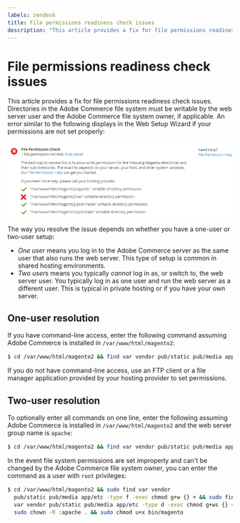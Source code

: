 ```yaml
---
labels: zendesk
title: File permissions readiness check issues
description: "This article provides a fix for file permissions readiness check issues. Directories in the Adobe Commerce file system must be writable by the web server user and the Adobe Commerce file system owner, if applicable. An error similar to the following displays in the Web Setup Wizard if your permissions are not set properly:"
---
```


# File permissions readiness check issues

This article provides a fix for file permissions readiness check issues. Directories in the Adobe Commerce file system must be writable by the web server user and the Adobe Commerce file system owner, if applicable. An error similar to the following displays in the Web Setup Wizard if your permissions are not set properly:

![install_rc_file-perms.png](assets/install_rc_file-perms.png)

The way you resolve the issue depends on whether you have a one-user or two-user setup:

* *One user* means you log in to the Adobe Commerce server as the same user that also runs the web server. This type of setup is common in shared hosting environments.
* *Two users* means you typically *cannot* log in as, or switch to, the web server user. You typically log in as one user and run the web server as a different user. This is typical in private hosting or if you have your own server.

## One-user resolution

If you have command-line access, enter the following command assuming Adobe Commerce is installed in `/var/www/html/magento2`:

```bash
$ cd /var/www/html/magento2 && find var vendor pub/static pub/media app/etc -type f -exec chmod g+w {} + && find var vendor pub/static pub/media app/etc -type d -exec chmod g+w {} + && chmod u+x bin/magento
```

If you do not have command-line access, use an FTP client or a file manager application provided by your hosting provider to set permissions.

## Two-user resolution

To optionally enter all commands on one line, enter the following assuming Adobe Commerce is installed in `/var/www/html/magento2` and the web server group name is `apache`:

```bash
$ cd /var/www/html/magento2 && find var vendor pub/static pub/media app/etc -type f -exec chmod g+w {} + && find var vendor pub/static pub/media app/etc -type d -exec chmod g+ws {} + && chown -R :apache . && chmod u+x bin/magento
```

In the event file system permissions are set improperly and can't be changed by the Adobe Commerce file system owner, you can enter the command as a user with `root` privileges:

```bash
$ cd /var/www/html/magento2 && sudo find var vendor
  pub/static pub/media app/etc -type f -exec chmod g+w {} + && sudo find
  var vendor pub/static pub/media app/etc -type d -exec chmod g+ws {} + &&
  sudo chown -R :apache . && sudo chmod u+x bin/magento
```
